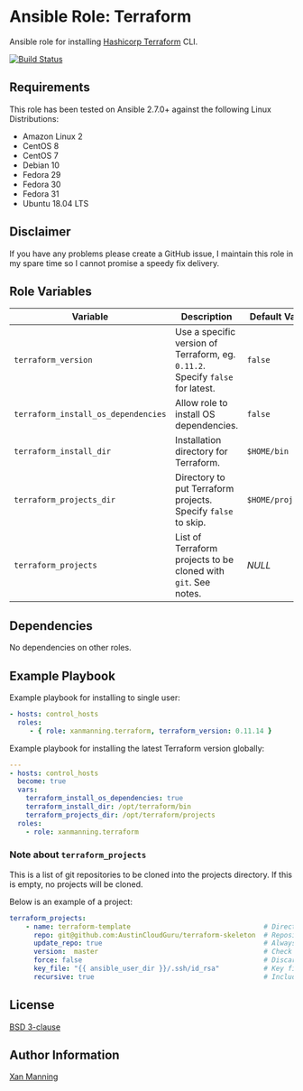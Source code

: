 # Ansible Role: Terraform

Ansible role for installing [Hashicorp Terraform](https://www.terraform.io/) CLI.

[![Build Status](https://www.travis-ci.org/PyratLabs/ansible-role-terraform-controller.svg?branch=master)](https://www.travis-ci.org/PyratLabs/ansible-role-terraform-controller)

## Requirements

This role has been tested on Ansible 2.7.0+ against the following Linux Distributions:

  - Amazon Linux 2
  - CentOS 8
  - CentOS 7
  - Debian 10
  - Fedora 29
  - Fedora 30
  - Fedora 31
  - Ubuntu 18.04 LTS

## Disclaimer

If you have any problems please create a GitHub issue, I maintain this role in
my spare time so I cannot promise a speedy fix delivery.

## Role Variables


| Variable                            | Description                                                                    | Default Value             |
|-------------------------------------|--------------------------------------------------------------------------------|---------------------------|
| `terraform_version`                 | Use a specific version of Terraform, eg. `0.11.2`. Specify `false` for latest. | `false`                   |
| `terraform_install_os_dependencies` | Allow role to install OS dependencies.                                         | `false`                   |
| `terraform_install_dir`             | Installation directory for Terraform.                                          | `$HOME/bin`               |
| `terraform_projects_dir`            | Directory to put Terraform projects. Specify `false` to skip.                  | `$HOME/projects`          |
| `terraform_projects`                | List of Terraform projects to be cloned with `git`. See notes.                 | _NULL_                    |

## Dependencies

No dependencies on other roles.

## Example Playbook

Example playbook for installing to single user:

```yaml
- hosts: control_hosts
  roles:
     - { role: xanmanning.terraform, terraform_version: 0.11.14 }
```

Example playbook for installing the latest Terraform version globally:

```yaml
---
- hosts: control_hosts
  become: true
  vars:
    terraform_install_os_dependencies: true
    terraform_install_dir: /opt/terraform/bin
    terraform_projects_dir: /opt/terraform/projects
  roles:
    - role: xanmanning.terraform
```

### Note about `terraform_projects`

This is a list of git repositories to be cloned into the projects directory.
If this is empty, no projects will be cloned.

Below is an example of a project:

```yaml
terraform_projects:
    - name: terraform-template                                 # Directory name to clone into
      repo: git@github.com:AustinCloudGuru/terraform-skeleton  # Repository to clone
      update_repo: true                                        # Always update local copy of repo
      version:  master                                         # Check out this version of the repo
      force: false                                             # Discard any existing working copy of the repo
      key_file: "{{ ansible_user_dir }}/.ssh/id_rsa"           # Key file to use to clone the repo
      recursive: true                                          # Include submodules in clone
```

## License

[BSD 3-clause](LICENSE.txt)

## Author Information

[Xan Manning](https://xanmanning.co.uk/)

